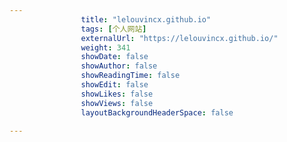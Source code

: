 ```yaml
---
                title: "lelouvincx.github.io"
                tags: [个人网站]
                externalUrl: "https://lelouvincx.github.io/"
                weight: 341
                showDate: false
                showAuthor: false
                showReadingTime: false
                showEdit: false
                showLikes: false
                showViews: false
                layoutBackgroundHeaderSpace: false
                
---
```


